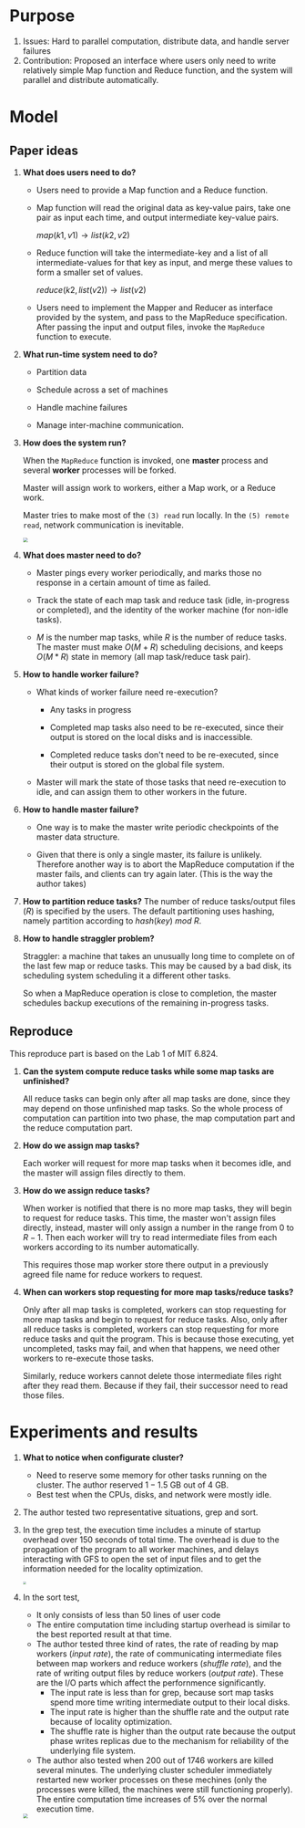# Purpose

1. Issues: Hard to parallel computation, distribute data, and handle server failures
2. Contribution: Proposed an interface where users only need to write relatively simple Map function and Reduce function, and the system will parallel and distribute automatically. 

# Model

## Paper ideas

1. **What does users need to do?**
   
   - Users need to provide a Map function and a Reduce function. 
   
   - Map function will read the original data as key-value pairs, take one pair as input each time, and output intermediate key-value pairs. 
     
     $map(k1,v1)\rightarrow list(k2,v2)$
     
   - Reduce function will take the intermediate-key and a list of all intermediate-values for that key as input, and merge these values to form a smaller set of values. 
     
     $reduce(k2,list(v2))\rightarrow list(v2)$
     
   - Users need to implement the Mapper and Reducer as interface provided by the system, and pass to the MapReduce specification. After passing the input and output files, invoke the ``MapReduce`` function to execute. 
   
2. **What run-time system need to do?**
   - Partition data

   - Schedule across a set of machines

   - Handle machine failures

   - Manage inter-machine communication. 

3. **How does the system run?** 
   
   When the ``MapReduce`` function is invoked, one **master** process and several **worker** processes will be forked. 
   
   Master will assign work to workers, either a Map work, or a Reduce work. 
   
   Master tries to make most of the ``(3) read`` run locally. In the ``(5) remote read``, network communication is inevitable. 
   
   <img src="imgs/MapReduce01.png" style="zoom: 50%;" />
4. **What does master need to do?**
   - Master pings every worker periodically, and marks those no response in a certain amount of time as failed. 

   - Track the state of each map task and reduce task (idle, in-progress or completed), and the identity of the worker machine (for non-idle tasks). 

   - $M$ is the number map tasks, while $R$ is the number of reduce tasks. The master must make $O(M+R)$ scheduling decisions, and keeps $O(M*R)$ state in memory (all map task/reduce task pair). 

5. **How to handle worker failure?**
   
   - What kinds of worker failure need re-execution? 
   
     - Any tasks in progress
     
     - Completed map tasks also need to be re-executed, since their output is stored on the local disks and is inaccessible. 
     
     - Completed reduce tasks don't need to be re-executed, since their output is stored on the global file system. 
     
   - Master will mark the state of those tasks that need re-execution to idle, and can assign them to other workers in the future. 
6. **How to handle master failure?**
   - One way is to make the master write periodic checkpoints of the master data structure. 

   - Given that there is only a single master, its failure is unlikely. Therefore another way is to abort the MapReduce computation if the master fails, and clients can try again later. (This is the way the author takes)
7. **How to partition reduce tasks?**
   The number of reduce tasks/output files ($R$) is specified by the users. The default partitioning uses hashing, namely partition according to $hash(key)\ mod\ R$. 
8. **How to handle straggler problem?**
   
   Straggler: a machine that takes an unusually long time to complete on of the last few map or reduce tasks. This may be caused by a bad disk, its scheduling system scheduling it a different other tasks. 
   
   So when a MapReduce operation is close to completion, the master schedules backup executions of the remaining in-progress tasks. 

## Reproduce

This reproduce part is based on the Lab 1 of MIT 6.824. 

1. **Can the system compute reduce tasks while some map tasks are unfinished?**

   All reduce tasks can begin only after all map tasks are done, since they may depend on those unfinished map tasks. So the whole process of computation can partition into two phase, the map computation part and the reduce computation part. 

2. **How do we assign map tasks?**

   Each worker will request for more map tasks when it becomes idle, and the master will assign files directly to them. 

3. **How do we assign reduce tasks?**

   When worker is notified that there is no more map tasks, they will begin to request for reduce tasks. This time, the master won't assign files directly, instead, master will only assign a number in the range from $0$ to $R-1$. Then each worker will try to read intermediate files from each workers according to its number automatically. 

   This requires those map worker store there output in a previously agreed file name for reduce workers to request. 
   
3. **When can workers stop requesting for more map tasks/reduce tasks?**
   
   Only after all map tasks is completed, workers can stop requesting for more map tasks and begin to request for reduce tasks. Also, only after all reduce tasks is completed, workers can stop requesting for more reduce tasks and quit the program. This is because those executing, yet uncompleted, tasks may fail, and when that happens, we need other workers to re-execute those tasks. 
   
   Similarly, reduce workers cannot delete those intermediate files right after they read them. Because if they fail, their successor need to read those files. 

# Experiments and results

1. **What to notice when configurate cluster?**
   - Need to reserve some memory for other tasks running on the cluster. The author reserved $1-1.5$ GB out of $4$ GB. 
   - Best test when the CPUs, disks, and network were mostly idle. 
2. The author tested two representative situations, grep and sort. 
3. In the grep test, the execution time includes a minute of startup overhead over $150$ seconds of total time. The overhead is due to the propagation of the program to all worker machines, and delays interacting with GFS to open the set of input files and to get the information needed for the locality optimization. 

   <img src="imgs/MapReduce02.png" style="zoom: 33%;" />
4. In the sort test, 
   - It only consists of less than $50$ lines of user code
   - The entire computation time including startup overhead is similar to the best reported result at that time. 
   - The author tested three kind of rates, the rate of reading by map workers (*input rate*), the rate of communicating intermediate files between map workers and reduce workers (*shuffle rate*), and the rate of writing output files by reduce workers (*output rate*). These are the I/O parts which affect the perfornmence significantly. 
     - The input rate is less than for grep, because sort map tasks spend more time writing intermediate output to their local disks. 
     - The input rate is higher than the shuffle rate and the output rate because of locality optimization. 
     - The shuffle rate is higher than the output rate because the output phase writes replicas due to the mechanism for reliability  of the underlying file system. 
   - The author also tested when $200$ out of $1746$ workers are killed several minutes. The underlying cluster scheduler immediately restarted new worker processes on these mechines (only the processes were killed, the machines were still functioning properly). The entire computation time increases of $5\%$ over the normal execution time. 
   
   <img src="imgs/MapReduce03.png" style="zoom:50%;" />

